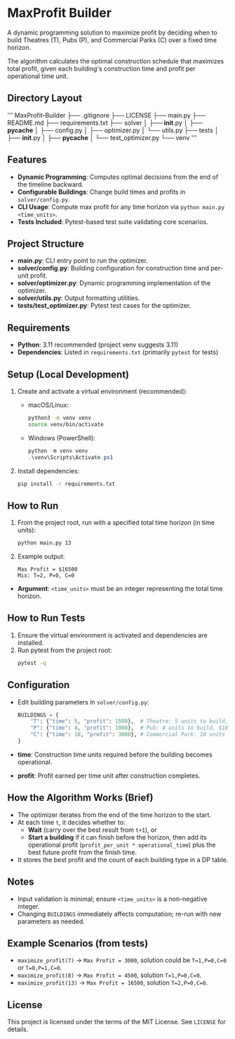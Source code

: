 # MaxProfit Builder

A dynamic programming solution to maximize profit by deciding when to build Theatres (T), Pubs (P), and Commercial Parks (C) over a fixed time horizon.

The algorithm calculates the optimal construction schedule that maximizes total profit, given each building's construction time and profit per operational time unit.

## Directory Layout
'''
MaxProfit-Builder
    ├── .gitignore
    ├── LICENSE
    ├── main.py
    ├── README.md
    ├── requirements.txt
    ├── solver
    │   ├── __init__.py
    │   ├── __pycache__
    │   ├── config.py
    │   ├── optimizer.py
    │   └── utils.py
    ├── tests
    │   ├── __init__.py
    │   ├── __pycache__
    │   └── test_optimizer.py
    └── venv
'''
## Features
- **Dynamic Programming**: Computes optimal decisions from the end of the timeline backward.
- **Configurable Buildings**: Change build times and profits in `solver/config.py`.
- **CLI Usage**: Compute max profit for any time horizon via `python main.py <time_units>`.
- **Tests Included**: Pytest-based test suite validating core scenarios.

## Project Structure
- **main.py**: CLI entry point to run the optimizer.
- **solver/config.py**: Building configuration for construction time and per-unit profit.
- **solver/optimizer.py**: Dynamic programming implementation of the optimizer.
- **solver/utils.py**: Output formatting utilities.
- **tests/test_optimizer.py**: Pytest test cases for the optimizer.

## Requirements
- **Python**: 3.11 recommended (project venv suggests 3.11)
- **Dependencies**: Listed in `requirements.txt` (primarily `pytest` for tests)

## Setup (Local Development)
1. Create and activate a virtual environment (recommended):
   - macOS/Linux:
     ```bash
     python3 -m venv venv
     source venv/bin/activate
     ```
   - Windows (PowerShell):
     ```powershell
     python -m venv venv
     .\venv\Scripts\Activate.ps1
     ```

2. Install dependencies:
   ```bash
   pip install -r requirements.txt
   ```

## How to Run
1. From the project root, run with a specified total time horizon (in time units):
   ```bash
   python main.py 13
   ```

2. Example output:
   ```text
   Max Profit = $16500
   Mix: T=2, P=0, C=0
   ```

- **Argument**: `<time_units>` must be an integer representing the total time horizon.

## How to Run Tests
1. Ensure the virtual environment is activated and dependencies are installed.
2. Run pytest from the project root:
   ```bash
   pytest -q
   ```

## Configuration
- Edit building parameters in `solver/config.py`:
  ```python
  BUILDINGS = {
      "T": {"time": 5, "profit": 1500},  # Theatre: 5 units to build, $1500 per operational time unit
      "P": {"time": 4, "profit": 1000},  # Pub: 4 units to build, $1000 per operational time unit
      "C": {"time": 10, "profit": 3000}, # Commercial Park: 10 units to build, $3000 per operational time unit
  }
  ```

- **time**: Construction time units required before the building becomes operational.
- **profit**: Profit earned per time unit after construction completes.

## How the Algorithm Works (Brief)
- The optimizer iterates from the end of the time horizon to the start.
- At each time `t`, it decides whether to:
  - **Wait** (carry over the best result from `t+1`), or
  - **Start a building** if it can finish before the horizon, then add its operational profit (`profit_per_unit * operational_time`) plus the best future profit from the finish time.
- It stores the best profit and the count of each building type in a DP table.

## Notes
- Input validation is minimal; ensure `<time_units>` is a non-negative integer.
- Changing `BUILDINGS` immediately affects computation; re-run with new parameters as needed.

## Example Scenarios (from tests)
- `maximize_profit(7)` → `Max Profit = 3000`, solution could be `T=1,P=0,C=0` or `T=0,P=1,C=0`.
- `maximize_profit(8)` → `Max Profit = 4500`, solution `T=1,P=0,C=0`.
- `maximize_profit(13)` → `Max Profit = 16500`, solution `T=2,P=0,C=0`.

## License
This project is licensed under the terms of the MIT License. See `LICENSE` for details.